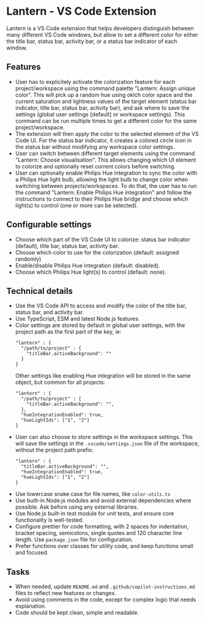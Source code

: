 # Lantern - VS Code Extension

Lantern is a VS Code extension that helps developers distinguish between many different VS Code windows, but allow to set a different color for either the title bar, status bar, activity bar, or a status bar indicator of each window.

## Features

- User has to explicitely activate the colorization feature for each project/workspace using the command palette "Lantern: Assign unique color". This will pick up a random hue using oklch color space and the current saturation and lightness values of the target element (status bar indicator, title bar, status bar, activity bar), and ask where to save the settings (global user settings [default] or workspace settings). This command can be run multiple times to get a different color for the same project/workspace.
- The extension will then apply the color to the selected element of the VS Code UI. For the status bar indicator, it creates a colored circle icon in the status bar without modifying any workspace color settings.
- User can switch between different target elements using the command "Lantern: Choose visualisation". This allows changing which UI element to colorize and optionally reset current colors before switching.
- User can optionally enable Philips Hue integration to sync the color with a Philips Hue light bulb, allowing the light bulb to change color when switching between projects/workspaces. To do that, the user has to run the command "Lantern: Enable Philips Hue integration" and follow the instructions to connect to their Philips Hue bridge and choose which light(s) to control (one or more can be selected).

## Configurable settings

- Choose which part of the VS Code UI to colorize: status bar indicator (default), title bar, status bar, activity bar.
- Choose which color to use for the colorization (default: assigned randomly)
- Enable/disable Philips Hue integration (default: disabled).
- Choose which Philips Hue light(s) to control (default: none).

## Technical details

- Use the VS Code API to access and modify the color of the title bar, status bar, and activity bar.
- Use TypeScript, ESM and latest Node.js features.
- Color settings are stored by default in global user settings, with the project path as the first part of the key, ie:
  ```
  "lantern" : {
    "/path/to/project" : {
      "titleBar.activeBackground": ""
    }
  }
  ```
  Other settings like enabling Hue integration will be stored in the same object, but common for all projects:
  ```
  "lantern" : {
    "/path/to/project" : {
      "titleBar.activeBackground": "",
    },
    "hueIntegrationEnabled": true,
    "hueLightIds": ["1", "2"]
  }
  ```
- User can also choose to store settings in the workspace settings. This will save the settings in the `.vscode/settings.json` file of the workspace, without the project path prefix:
  ```
  "lantern" : {
    "titleBar.activeBackground": "",
    "hueIntegrationEnabled": true,
    "hueLightIds": ["1", "2"]
  }
  ```
- Use lowercase snake case for file names, like `color-utils.ts`
- Use built-in Node.js modules and avoid external dependencies where possible. Ask before using any external libraries.
- Use Node.js built-in test module for unit tests, and ensure core functionality is well-tested.
- Configure prettier for code formatting, with 2 spaces for indentation, bracket spacing, semicolons, single quotes and 120 character line length. Use `package.json` file for configuration.
- Prefer functions over classes for utility code, and keep functions small and focused.

## Tasks

- When needed, update `README.md` and `.github/copilot-instructions.md` files to reflect new features or changes.
- Avoid using comments in the code, except for complex logic that needs explanation.
- Code should be kept clean, simple and readable.
